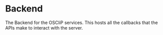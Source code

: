# Backend
The Backend for the OSCliP services. This hosts all the callbacks that the APIs make to interact with the server.
